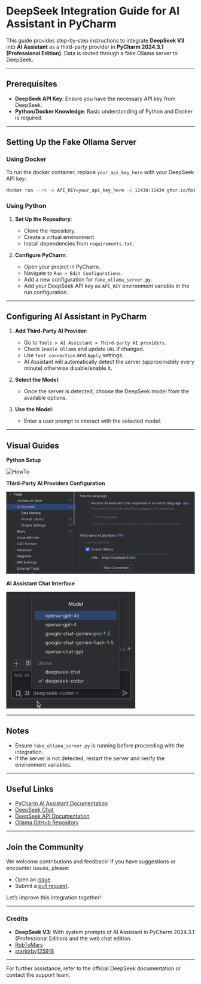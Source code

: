 # DeepSeek Integration Guide for AI Assistant in PyCharm

This guide provides step-by-step instructions to integrate **DeepSeek V3** into **AI Assistant** as a third-party provider in **PyCharm 2024.3.1 (Professional Edition)**. Data is routed through a fake Ollama server to DeepSeek.

---

## Prerequisites
- **DeepSeek API Key**: Ensure you have the necessary API key from DeepSeek.
- **Python/Docker Knowledge**: Basic understanding of Python and Docker is required.

---

## Setting Up the Fake Ollama Server

### Using Docker
To run the docker container, replace `your_api_key_here` with your DeepSeek API key:
```bash
docker run --rm -e API_KEY=your_api_key_here -p 11434:11434 ghcr.io/RobToMars/deepseek
```

### Using Python
1. **Set Up the Repository**:
    - Clone the repository.
    - Create a virtual environment.
    - Install dependencies from `requirements.txt`.

2. **Configure PyCharm**:
    - Open your project in PyCharm.
    - Navigate to `Run > Edit Configurations`.
    - Add a new configuration for `fake_ollama_server.py`.
    - Add your DeepSeek API key as `API_KEY` environment variable in the run configuration.

---

## Configuring AI Assistant in PyCharm

1. **Add Third-Party AI Provider**:
    - Go to `Tools > AI Assistant > Third-party AI providers`.
    - Check `Enable Ollama` and update `URL` if changed.
    - Use `Test connection` and `Apply` settings.
    - AI Assistant will automatically detect the server (approximately every minute) otherwise disable/enable it.

2. **Select the Model**:
    - Once the server is detected, choose the DeepSeek model from the available options.

3. **Use the Model**:
    - Enter a user prompt to interact with the selected model.

---

## Visual Guides
**Python Setup**

![HowTo](resources/HowTo.gif)

**Third-Party AI Providers Configuration**

![Tools-AI_Assistant_Third-party_AI_providers](resources/Tools-AI_Assistant_Third-party_AI_providers.png)

**AI Assistant Chat Interface**

![AI_Assistant_Chat](resources/AI_Assistant_Chat.png)

---

## Notes
- Ensure `fake_ollama_server.py` is running before proceeding with the integration.
- If the server is not detected, restart the server and verify the environment variables.

---

## Useful Links
- [PyCharm AI Assistant Documentation](https://www.jetbrains.com/help/pycharm/ai-assistant.html)
- [DeepSeek Chat](https://chat.deepseek.com/)
- [DeepSeek API Documentation](https://api-docs.deepseek.com/)
- [Ollama GitHub Repository](https://github.com/ollama/ollama)

---

## Join the Community
We welcome contributions and feedback! If you have suggestions or encounter issues, please:
- Open an [issue](https://github.com/RobToMars/DeepSeek/issues).
- Submit a [pull request](https://github.com/RobToMars/DeepSeek/pulls).

Let’s improve this integration together!

---

### Credits
- **DeepSeek V3**: With system prompts of AI Assistant in PyCharm 2024.3.1 (Professional Edition) and the web chat edition.
- [RobToMars](https://github.com/RobToMars)
- [starkirby125918](https://github.com/starkirby125918)

---

For further assistance, refer to the official DeepSeek documentation or contact the support team.
